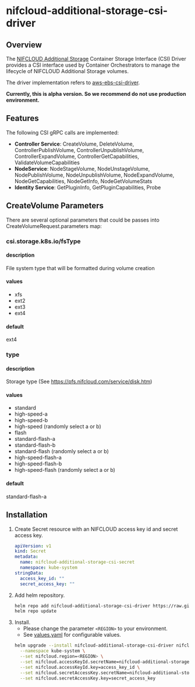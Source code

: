# nifcloud-additional-storage-csi-driver

## Overview

The [NIFCLOUD Additional Storage](https://pfs.nifcloud.com/service/disk.htm) Container Storage Interface (CSI) Driver provides a CSI interface used by Container Orchestrators to manage the lifecycle of NIFCLOUD Additional Storage volumes.

The driver implementation refers to [aws-ebs-csi-driver](https://github.com/kubernetes-sigs/aws-ebs-csi-driver).

**Currently, this is alpha version. So we recommend do not use production environment.**

## Features

The following CSI gRPC calls are implemented:

- **Controller Service**: CreateVolume, DeleteVolume, ControllerPublishVolume, ControllerUnpublishVolume, ControllerExpandVolume, ControllerGetCapabilities, ValidateVolumeCapabilities
- **NodeService**: NodeStageVolume, NodeUnstageVolume, NodePublishVolume, NodeUnpublishVolume, NodeExpandVolume, NodeGetCapabilities, NodeGetInfo, NodeGetVolumeStats
- **Identity Service**: GetPluginInfo, GetPluginCapabilities, Probe

## CreateVolume Parameters

There are several optional parameters that could be passes into CreateVolumeRequest.parameters map:

### csi.storage.k8s.io/fsType

#### description

File system type that will be formatted during volume creation

#### values

- xfs
- ext2
- ext3
- ext4

#### default

ext4

### type

#### description

Storage type (See https://pfs.nifcloud.com/service/disk.htm)

#### values

- standard
- high-speed-a
- high-speed-b
- high-speed (randomly select a or b)
- flash
- standard-flash-a
- standard-flash-b
- standard-flash (randomly select a or b)
- high-speed-flash-a
- high-speed-flash-b
- high-speed-flash (randomly select a or b)

#### default

standard-flash-a

## Installation

1. Create Secret resource with an NIFCLOUD access key id and secret access key.
   ```yaml
   apiVersion: v1
   kind: Secret
   metadata:
     name: nifcloud-additional-storage-csi-secret
     namespace: kube-system
   stringData:
     access_key_id: ""
     secret_access_key: ""
   ```
2. Add helm repository.
   ```sh
   helm repo add nifcloud-additional-storage-csi-driver https://raw.githubusercontent.com/nifcloud/nifcloud-additional-storage-csi-driver/main/charts
   helm repo update
   ```
3. Install.
   - Please change the parameter `<REGION>` to your environment.
   - See [values.yaml](https://github.com/nifcloud/nifcloud-additional-storage-csi-driver/blob/main/charts/nifcloud-additional-storage-csi-driver/values.yaml) for configurable values.
   ```sh
   helm upgrade --install nifcloud-additional-storage-csi-driver nifcloud-additional-storage-csi-driver/nifcloud-additional-storage-csi-driver \
     --namespace kube-system \
     --set nifcloud.region=<REGION> \
     --set nifcloud.accessKeyId.secretName=nifcloud-additional-storage-csi-secret \
     --set nifcloud.accessKeyId.key=access_key_id \
     --set nifcloud.secretAccessKey.secretName=nifcloud-additional-storage-csi-secret \
     --set nifcloud.secretAccessKey.key=secret_access_key
   ```
